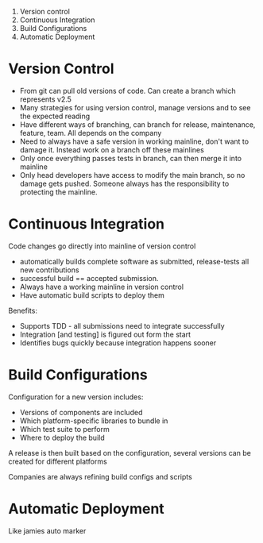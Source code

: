1. Version control
2. Continuous Integration
3. Build Configurations
4. Automatic Deployment

# Version Control
- From git can pull old versions of code. Can create a branch which represents v2.5
- Many strategies for using version control, manage versions and to see the expected reading
- Have different ways of branching, can branch for release, maintenance, feature, team. All depends on the company
- Need to always have a safe version in working mainline, don't want to damage it. Instead work on a branch off these mainlines
- Only once everything passes tests in branch, can then merge it into mainline
- Only head developers have access to modify the main branch, so no damage gets pushed. Someone always has the responsibility to protecting the mainline.
# Continuous Integration
Code changes go directly into mainline of version control
- automatically builds complete software as submitted, release-tests all new contributions
- successful build == accepted submission.
- Always have a working mainline in version control
- Have automatic build scripts to deploy them

Benefits:
- Supports TDD - all submissions need to integrate successfully
- Integration [and testing] is figured out form the start
- Identifies bugs quickly because integration happens sooner 

# Build Configurations
Configuration for a new version includes:
- Versions of components are included
- Which platform-specific libraries to bundle in
- Which test suite to perform
- Where to deploy the build

A release is then built based on the configuration, several versions can be created for different platforms

Companies are always refining build configs and scripts
# Automatic Deployment
Like jamies auto marker